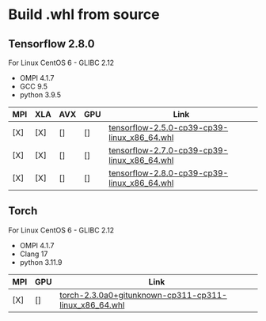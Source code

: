 # Build .whl from source

## Tensorflow 2.8.0

For Linux CentOS 6 - GLIBC 2.12
- OMPI 4.1.7
- GCC 9.5
- python 3.9.5

| MPI | XLA | AVX | GPU | Link                                                                                                                              |
| --- | --- | --- | --- | --------------------------------------------------------------------------------------------------------------------------------- |
| [X] | [X] | []  | []  | [tensorflow-2.5.0-cp39-cp39-linux_x86_64.whl](https://drive.google.com/file/d/1GgFOthHxuLUeQYBX3Umq2qMa5mtttxW5/view?usp=sharing) |
| [X] | [X] | []  | []  | [tensorflow-2.7.0-cp39-cp39-linux_x86_64.whl](https://drive.google.com/file/d/1xA3vWz5i1kPtP1TEmRY5YRmYoeyDS5HN/view?usp=sharing) |
| [X] | [X] | []  | []  | [tensorflow-2.8.0-cp39-cp39-linux_x86_64.whl](https://drive.google.com/file/d/13ugFiwdReFNIwVbk6rv4dFu8nR9Dnuep/view?usp=drive_link) |


## Torch

For Linux CentOS 6 - GLIBC 2.12
- OMPI 4.1.7
- Clang 17
- python 3.11.9

| MPI | GPU | Link                                                                                                                              |
| --- | --- | --------------------------------------------------------------------------------------------------------------------------------- |
| [X] | [] | [torch-2.3.0a0+gitunknown-cp311-cp311-linux_x86_64.whl]([httk](https://drive.google.com/file/d/1XLihCJMcN_JSjwF-gbtCqOeu__mUn7Mb/view?usp=drive_link)) |
